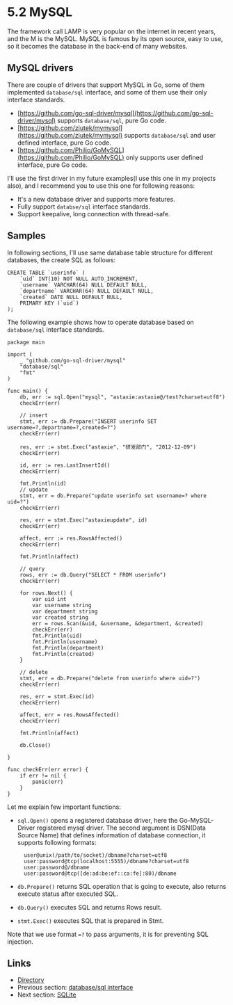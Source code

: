 # 5.2 MySQL

The framework call LAMP is very popular on the internet in recent years, and the M is the MySQL. MySQL is famous by its open source, easy to use, so it becomes the database in the back-end of many websites.

## MySQL drivers

There are couple of drivers that support MySQL in Go, some of them implemented `database/sql` interface, and some of them use their only interface standards.

- [https://github.com/go-sql-driver/mysql](https://github.com/go-sql-driver/mysql) supports `database/sql`, pure Go code.
- [https://github.com/ziutek/mymysql](https://github.com/ziutek/mymysql) supports `database/sql` and user defined interface, pure Go code.
- [https://github.com/Philio/GoMySQL](https://github.com/Philio/GoMySQL) only supports user defined interface, pure Go code.

I'll use the first driver in my future examples(I use this one in my projects also), and I recommend you to use this one for following reasons:

- It's a new database driver and supports more features.
- Fully support `databse/sql` interface standards.
- Support keepalive, long connection with thread-safe.

## Samples

In following sections, I'll use same database table structure for different databases, the create SQL as follows:

	CREATE TABLE `userinfo` (
	    `uid` INT(10) NOT NULL AUTO_INCREMENT,
	    `username` VARCHAR(64) NULL DEFAULT NULL,
	    `departname` VARCHAR(64) NULL DEFAULT NULL,
	    `created` DATE NULL DEFAULT NULL,
	    PRIMARY KEY (`uid`)
	);
	
The following example shows how to operate database based on `database/sql` interface standards.

	package main
	
	import (
	    _ "github.com/go-sql-driver/mysql"
	    "database/sql"
	    "fmt"
	)
	
	func main() {
	    db, err := sql.Open("mysql", "astaxie:astaxie@/test?charset=utf8")
	    checkErr(err)
	
	    // insert
	    stmt, err := db.Prepare("INSERT userinfo SET username=?,departname=?,created=?")
	    checkErr(err)
	
	    res, err := stmt.Exec("astaxie", "研发部门", "2012-12-09")
	    checkErr(err)
	
	    id, err := res.LastInsertId()
	    checkErr(err)
	
	    fmt.Println(id)
	    // update
	    stmt, err = db.Prepare("update userinfo set username=? where uid=?")
	    checkErr(err)
	
	    res, err = stmt.Exec("astaxieupdate", id)
	    checkErr(err)
	
	    affect, err := res.RowsAffected()
	    checkErr(err)
	
	    fmt.Println(affect)
	
	    // query
	    rows, err := db.Query("SELECT * FROM userinfo")
	    checkErr(err)
	
	    for rows.Next() {
	        var uid int
	        var username string
	        var department string
	        var created string
	        err = rows.Scan(&uid, &username, &department, &created)
	        checkErr(err)
	        fmt.Println(uid)
	        fmt.Println(username)
	        fmt.Println(department)
	        fmt.Println(created)
	    }
	
	    // delete
	    stmt, err = db.Prepare("delete from userinfo where uid=?")
	    checkErr(err)
	
	    res, err = stmt.Exec(id)
	    checkErr(err)
	
	    affect, err = res.RowsAffected()
	    checkErr(err)
	
	    fmt.Println(affect)
	
	    db.Close()
	
	}
	
	func checkErr(err error) {
	    if err != nil {
	        panic(err)
	    }
	}

Let me explain few important functions:

- `sql.Open()` opens a registered database driver, here the Go-MySQL-Driver registered mysql driver. The second argument is DSN(Data Source Name) that defines information of database connection, it supports following formats:

		user@unix(/path/to/socket)/dbname?charset=utf8
		user:password@tcp(localhost:5555)/dbname?charset=utf8
		user:password@/dbname
		user:password@tcp([de:ad:be:ef::ca:fe]:80)/dbname

- `db.Prepare()` returns SQL operation that is going  to execute, also returns execute status after executed SQL.
- `db.Query()` executes SQL and returns Rows result.
- `stmt.Exec()` executes SQL that is prepared in Stmt.

Note that we use format `=?` to pass arguments, it is for preventing SQL injection.

## Links

- [Directory](preface.md)
- Previous section: [database/sql interface](05.1.md)
- Next section: [SQLite](05.3.md)
